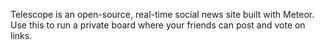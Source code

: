 Telescope is an open-source, real-time social news site built with Meteor. Use this to run a private board where your friends can post and vote on links.
